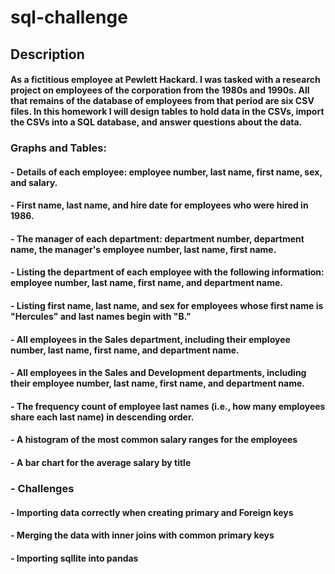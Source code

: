# sql-challenge

## Description

#### As a fictitious employee at Pewlett Hackard. I was tasked with a research project on employees of the corporation from the 1980s and 1990s. All that remains of the database of employees from that period are six CSV files. In this homework I will design tables to hold data in the CSVs, import the CSVs into a SQL database, and answer questions about the data. 


### Graphs and Tables:

#### - Details of each employee: employee number, last name, first name, sex, and salary.

#### - First name, last name, and hire date for employees who were hired in 1986.

#### - The manager of each department: department number, department name, the manager's employee number, last name, first name.

#### -  Listing the department of each employee with the following information: employee number, last name, first name, and department name.

#### - Listing first name, last name, and sex for employees whose first name is "Hercules" and last names begin with "B."

#### - All employees in the Sales department, including their employee number, last name, first name, and department name.

#### - All employees in the Sales and Development departments, including their employee number, last name, first name, and department name.

#### - The frequency count of employee last names (i.e., how many employees share each last name) in descending order.

#### - A histogram of the most common salary ranges for the employees

#### - A bar chart for the average salary by title


### - Challenges 

#### - Importing data correctly when creating primary and Foreign keys 
#### - Merging the data with inner joins with common primary keys 
#### - Importing sqllite into pandas

